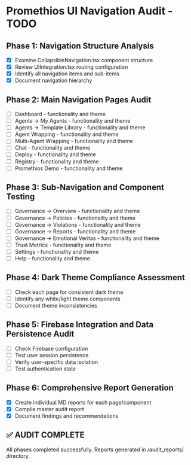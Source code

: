 # Promethios UI Navigation Audit - TODO

## Phase 1: Navigation Structure Analysis
- [x] Examine CollapsibleNavigation.tsx component structure
- [x] Review UIIntegration.tsx routing configuration
- [x] Identify all navigation items and sub-items
- [x] Document navigation hierarchy

## Phase 2: Main Navigation Pages Audit
- [ ] Dashboard - functionality and theme
- [ ] Agents → My Agents - functionality and theme
- [ ] Agents → Template Library - functionality and theme
- [ ] Agent Wrapping - functionality and theme
- [ ] Multi-Agent Wrapping - functionality and theme
- [ ] Chat - functionality and theme
- [ ] Deploy - functionality and theme
- [ ] Registry - functionality and theme
- [ ] Promethios Demo - functionality and theme

## Phase 3: Sub-Navigation and Component Testing
- [ ] Governance → Overview - functionality and theme
- [ ] Governance → Policies - functionality and theme
- [ ] Governance → Violations - functionality and theme
- [ ] Governance → Reports - functionality and theme
- [ ] Governance → Emotional Veritas - functionality and theme
- [ ] Trust Metrics - functionality and theme
- [ ] Settings - functionality and theme
- [ ] Help - functionality and theme

## Phase 4: Dark Theme Compliance Assessment
- [ ] Check each page for consistent dark theme
- [ ] Identify any white/light theme components
- [ ] Document theme inconsistencies

## Phase 5: Firebase Integration and Data Persistence Audit
- [ ] Check Firebase configuration
- [ ] Test user session persistence
- [ ] Verify user-specific data isolation
- [ ] Test authentication state

## Phase 6: Comprehensive Report Generation
- [x] Create individual MD reports for each page/component
- [x] Compile master audit report
- [x] Document findings and recommendations

## ✅ AUDIT COMPLETE
All phases completed successfully. Reports generated in /audit_reports/ directory.

